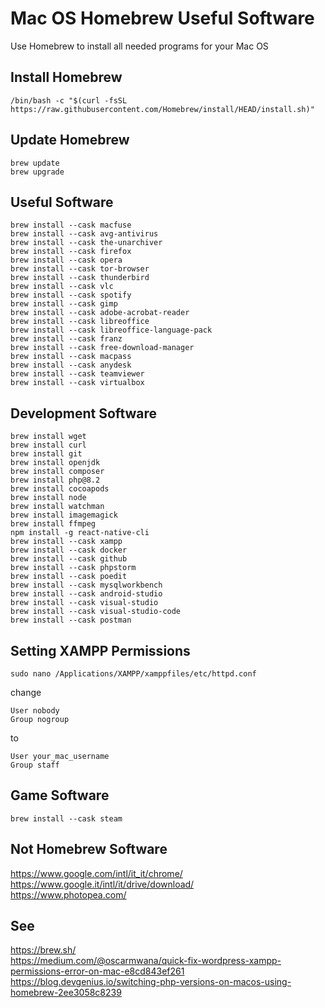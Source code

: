 # Mac OS Homebrew Useful Software
Use Homebrew to install all needed programs for your Mac OS

## Install Homebrew

```
/bin/bash -c "$(curl -fsSL https://raw.githubusercontent.com/Homebrew/install/HEAD/install.sh)"
```

## Update Homebrew

```
brew update
brew upgrade
```

## Useful Software

```
brew install --cask macfuse
brew install --cask avg-antivirus
brew install --cask the-unarchiver
brew install --cask firefox
brew install --cask opera
brew install --cask tor-browser
brew install --cask thunderbird
brew install --cask vlc
brew install --cask spotify
brew install --cask gimp
brew install --cask adobe-acrobat-reader
brew install --cask libreoffice
brew install --cask libreoffice-language-pack
brew install --cask franz
brew install --cask free-download-manager
brew install --cask macpass
brew install --cask anydesk
brew install --cask teamviewer
brew install --cask virtualbox
```

## Development Software

```
brew install wget
brew install curl
brew install git
brew install openjdk
brew install composer
brew install php@8.2
brew install cocoapods
brew install node
brew install watchman
brew install imagemagick
brew install ffmpeg
npm install -g react-native-cli
brew install --cask xampp
brew install --cask docker  
brew install --cask github
brew install --cask phpstorm
brew install --cask poedit
brew install --cask mysqlworkbench
brew install --cask android-studio
brew install --cask visual-studio
brew install --cask visual-studio-code
brew install --cask postman
```

## Setting XAMPP Permissions

```
sudo nano /Applications/XAMPP/xamppfiles/etc/httpd.conf
```

change

```
User nobody
Group nogroup
```

to

```
User your_mac_username
Group staff
```

## Game Software

```
brew install --cask steam
```

## Not Homebrew Software

https://www.google.com/intl/it_it/chrome/  
https://www.google.it/intl/it/drive/download/  
https://www.photopea.com/  

## See

https://brew.sh/  
https://medium.com/@oscarmwana/quick-fix-wordpress-xampp-permissions-error-on-mac-e8cd843ef261  
https://blog.devgenius.io/switching-php-versions-on-macos-using-homebrew-2ee3058c8239  
